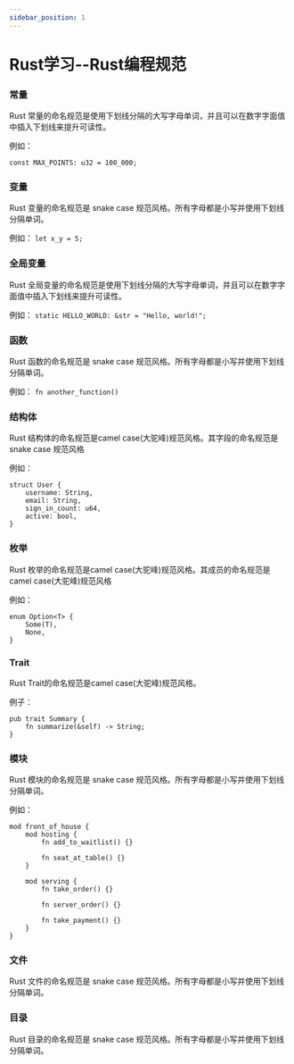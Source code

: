 ```yaml
---
sidebar_position: 1
---
```


# Rust学习--Rust编程规范

### 常量

Rust 常量的命名规范是使用下划线分隔的大写字母单词，并且可以在数字字面值中插入下划线来提升可读性。

例如：

`const MAX_POINTS: u32 = 100_000;`

### 变量
Rust 变量的命名规范是 snake case 规范风格。所有字母都是小写并使用下划线分隔单词。

例如：
`let x_y = 5;`

### 全局变量
Rust 全局变量的命名规范是使用下划线分隔的大写字母单词，并且可以在数字字面值中插入下划线来提升可读性。

例如：
`static HELLO_WORLD: &str = "Hello, world!";`

### 函数
Rust 函数的命名规范是 snake case 规范风格。所有字母都是小写并使用下划线分隔单词。

例如：
`fn another_function()`

### 结构体
Rust 结构体的命名规范是camel case(大驼峰)规范风格。其字段的命名规范是 snake case 规范风格

例如：
```
struct User {
    username: String,
    email: String,
    sign_in_count: u64,
    active: bool,
}
```

### 枚举
Rust 枚举的命名规范是camel case(大驼峰)规范风格。其成员的命名规范是camel case(大驼峰)规范风格

例如：
```
enum Option<T> {
    Some(T),
    None,
}
```

### Trait
Rust Trait的命名规范是camel case(大驼峰)规范风格。

例子：
```
pub trait Summary {
    fn summarize(&self) -> String;
}
```

### 模块
Rust 模块的命名规范是 snake case 规范风格。所有字母都是小写并使用下划线分隔单词。

例如：
```
mod front_of_house {
    mod hosting {
        fn add_to_waitlist() {}

        fn seat_at_table() {}
    }

    mod serving {
        fn take_order() {}

        fn server_order() {}

        fn take_payment() {}
    }
}
```

### 文件
Rust 文件的命名规范是 snake case 规范风格。所有字母都是小写并使用下划线分隔单词。

### 目录
Rust 目录的命名规范是 snake case 规范风格。所有字母都是小写并使用下划线分隔单词。

